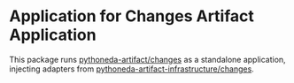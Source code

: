 # Application for Changes Artifact Application

This package runs [pythoneda-artifact/changes](https://github.com/pythoneda-artifact/changes "pythoneda-artifact/changes") as a standalone application, injecting adapters from [pythoneda-artifact-infrastructure/changes](https://github.com/pythoneda-artifact-infrastructure/changes "pythoneda-artifact-infrastructure/changes").
